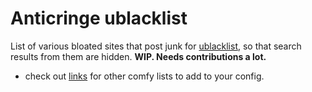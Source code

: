 # Anticringe ublacklist
List of various bloated sites that post junk for [ublacklist](https://github.com/iorate/ublacklist),
so that search results from them are hidden.
**WIP. Needs contributions a lot.**

* check out [links](links) for other comfy lists to add to your config.
